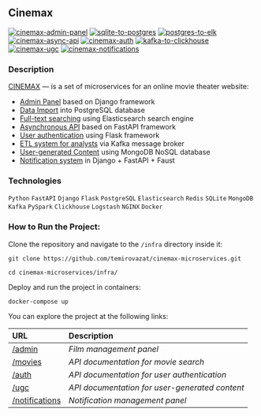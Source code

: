 ## Cinemax

[![cinemax-admin-panel](https://github.com/temirovazat/cinemax-admin-panel/workflows/cinemax-admin-panel/badge.svg
)](https://github.com/temirovazat/cinemax-admin-panel/actions/workflows/main.yml)
[![sqlite-to-postgres](https://github.com/temirovazat/sqlite-to-postgres/workflows/sqlite-to-postgres/badge.svg
)](https://github.com/temirovazat/sqlite-to-postgres/actions/workflows/main.yml)
[![postgres-to-elk](https://github.com/temirovazat/postgres-to-elk/workflows/postgres-to-elk/badge.svg
)](https://github.com/temirovazat/postgres-to-elk/actions/workflows/main.yml)
[![cinemax-async-api](https://github.com/temirovazat/cinemax-async-api/workflows/cinemax-async-api/badge.svg
)](https://github.com/temirovazat/cinemax-async-api/actions/workflows/main.yml)
[![cinemax-auth](https://github.com/temirovazat/cinemax-auth/workflows/cinemax-auth/badge.svg
)](https://github.com/temirovazat/cinemax-auth/actions/workflows/main.yml)
[![kafka-to-clickhouse](https://github.com/temirovazat/kafka-to-clickhouse/workflows/kafka-to-clickhouse/badge.svg
)](https://github.com/temirovazat/kafka-to-clickhouse/actions/workflows/main.yml)
[![cinemax-ugc](https://github.com/temirovazat/cinemax-ugc/workflows/cinemax-ugc/badge.svg
)](https://github.com/temirovazat/cinemax-ugc/actions/workflows/main.yml)
[![cinemax-notifications](https://github.com/temirovazat/cinemax-notifications/workflows/cinemax-notifications/badge.svg
)](https://github.com/temirovazat/cinemax-notifications/actions/workflows/main.yml)

### **Description**

[CINEMAX](https://github.com/temirovazat/cinemax-microservices) — is a set of microservices for an online movie theater website:
- [Admin Panel](https://github.com/temirovazat/cinemax-admin-panel) based on Django framework
- [Data Import](https://github.com/temirovazat/sqlite-to-postgres) into PostgreSQL database
- [Full-text searching](https://github.com/temirovazat/postgres-to-elk) using Elasticsearch search engine
- [Asynchronous API](https://github.com/temirovazat/cinemax-async-api) based on FastAPI framework
- [User authentication](https://github.com/temirovazat/cinemax-auth) using Flask framework
- [ETL system for analysts](https://github.com/temirovazat/kafka-to-clickhouse) via Kafka message broker
- [User-generated Content](https://github.com/temirovazat/cinemax-ugc) using MongoDB NoSQL database
- [Notification system](https://github.com/temirovazat/cinemax-notifications) in Django + FastAPI + Faust

### **Technologies**

```Python``` ```FastAPI``` ```Django``` ```Flask``` ```PostgreSQL``` ```Elasticsearch``` ```Redis``` ```SQLite``` ```MongoDB``` ```Kafka``` ```PySpark``` ```Clickhouse``` ```Logstash``` ```NGINX``` ```Docker```

### **How to Run the Project:**

Clone the repository and navigate to the `/infra` directory inside it:
```
git clone https://github.com/temirovazat/cinemax-microservices.git
```
```
cd cinemax-microservices/infra/
```

Deploy and run the project in containers:
```
docker-compose up
```

You can explore the project at the following links:

| URL | Description |
| :------ | :------ |
| [/admin](http://127.0.0.1/admin) | _Film management panel_ |
| [/movies](http://127.0.0.1/movies) | _API documentation for movie search_ |
| [/auth](http://127.0.0.1/auth) | _API documentation for user authentication_ |
| [/ugc](http://127.0.0.1/ugc) | _API documentation for user-generated content_  |
| [/notifications](http://127.0.0.1/notifications) | _Notification management panel_ |